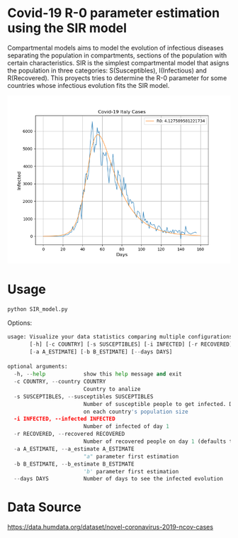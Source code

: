 # Covid-19 R-0 parameter estimation using the SIR model

Compartmental models aims to model the evolution of infectious diseases separating the population in compartments, sections of the population with certain characteristics.
SIR is the simplest compartmental model that asigns the population in three categories: S(Susceptibles), I(Infectious) and R(Recovered). This proyects tries to determine
the R-0 parameter for some countries whose infectious evolution fits the SIR model.

![italy](</Results/Italy.png>)

# Usage

```python
python SIR_model.py
```
Options:
```python
usage: Visualize your data statistics comparing multiple configurations
       [-h] [-c COUNTRY] [-s SUSCEPTIBLES] [-i INFECTED] [-r RECOVERED]
       [-a A_ESTIMATE] [-b B_ESTIMATE] [--days DAYS]

optional arguments:
  -h, --help            show this help message and exit
  -c COUNTRY, --country COUNTRY
                        Country to analize
  -s SUSCEPTIBLES, --susceptibles SUSCEPTIBLES
                        Number of susceptible people to get infected. Depends
                        on each country's population size
  -i INFECTED, --infected INFECTED
                        Number of infected of day 1
  -r RECOVERED, --recovered RECOVERED
                        Number of recovered people on day 1 (defaults to 0)
  -a A_ESTIMATE, --a_estimate A_ESTIMATE
                        "a" parameter first estimation
  -b B_ESTIMATE, --b_estimate B_ESTIMATE
                        'b' parameter first estimation
  --days DAYS           Number of days to see the infected evolution
```

# Data Source

https://data.humdata.org/dataset/novel-coronavirus-2019-ncov-cases

